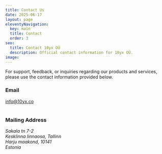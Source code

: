 ```yaml
---
title: Contact Us
date: 2025-06-17
layout: page
eleventyNavigation:
  key: main
  title: Contact
  order: 3
seo:
  title: Contact 10yx OÜ
  description: Official contact information for 10yx OÜ.
image:
---
```


For support, feedback, or inquiries regarding our products and services, please use the contact information provided below.
<br>

### Email

<a href="mailto:info@10yx.co" class="text-lg no-underline font-semibold">
  info@10yx.co
</a><br><br>

### Mailing Address

<address>
Sakala tn 7-2<br>
Kesklinna linnaosa, Tallinn<br>
Harju maakond, 10141<br>
Estonia
</address>
